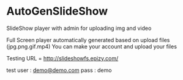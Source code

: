 # AutoGenSlideShow
SlideShow player with admin for uploading img and video

Full Screen player automatically generated based on upload files (jpg.png.gif.mp4)
You can make your account and upload your files

Testing URL =  http://slideshowfs.epizy.com/ 

test 
user : demo@demo.com
pass : demo
